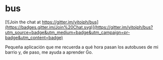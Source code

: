 # bus

[![Join the chat at https://gitter.im/vitojph/bus](https://badges.gitter.im/Join%20Chat.svg)](https://gitter.im/vitojph/bus?utm_source=badge&utm_medium=badge&utm_campaign=pr-badge&utm_content=badge)

Pequeña aplicación que me recuerda a qué hora pasan los autobuses de mi barrio y, de paso, me ayuda a aprender Go.
